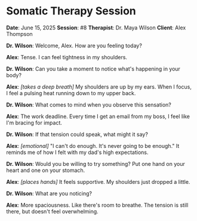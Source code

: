 # Somatic Therapy Session

**Date**: June 15, 2025
**Session**: #8
**Therapist**: Dr. Maya Wilson
**Client**: Alex Thompson

**Dr. Wilson**: Welcome, Alex. How are you feeling today?

**Alex**: Tense. I can feel tightness in my shoulders.

**Dr. Wilson**: Can you take a moment to notice what's happening in your body?

**Alex**: *[takes a deep breath]* My shoulders are up by my ears. When I focus, I feel a pulsing heat running down to my upper back.

**Dr. Wilson**: What comes to mind when you observe this sensation?

**Alex**: The work deadline. Every time I get an email from my boss, I feel like I'm bracing for impact.

**Dr. Wilson**: If that tension could speak, what might it say?

**Alex**: *[emotional]* "I can't do enough. It's never going to be enough." It reminds me of how I felt with my dad's high expectations.

**Dr. Wilson**: Would you be willing to try something? Put one hand on your heart and one on your stomach.

**Alex**: *[places hands]* It feels supportive. My shoulders just dropped a little.

**Dr. Wilson**: What are you noticing?

**Alex**: More spaciousness. Like there's room to breathe. The tension is still there, but doesn't feel overwhelming.